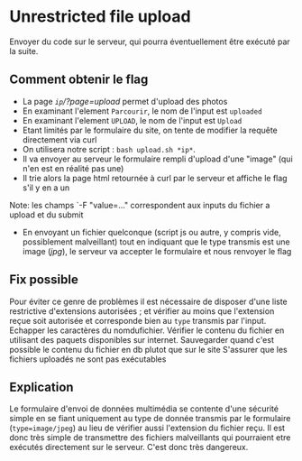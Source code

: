 # Unrestricted file upload
Envoyer du code sur le serveur, qui pourra éventuellement être exécuté par la suite.

## Comment obtenir le flag
* La page *`ip`/?page=upload* permet d'upload des photos
* En examinant l'element `Parcourir`, le nom de l'input est `uploaded`
* En examinant l'element `UPLOAD`, le nom de l'input est `Upload`
* Etant limités par le formulaire du site, on tente de modifier la requête directement via curl
* On utilisera notre script : `bash upload.sh *ip*`.
* Il va envoyer au serveur le formulaire rempli d'upload d'une "image" (qui n'en est en réalité pas une)
* Il trie alors la page html retournée à curl par le serveur et affiche le flag s'il y en a un

Note: les champs `-F "value=..." correspondent aux inputs du fichier a upload et du submit

* En envoyant un fichier quelconque (script js ou autre, y compris vide, possiblement malveillant) tout en indiquant que le type transmis est une image (*jpg*), le serveur va accepter le formulaire et nous renvoyer le flag

## Fix possible
Pour éviter ce genre de problèmes il est nécessaire de disposer d'une liste restrictive d'extensions autorisées ; et vérifier au moins que l'extension reçue soit autorisée et corresponde bien au `type` transmis par l'input.
Echapper les caractères du nomdufichier.
Vérifier le contenu du fichier en utilisant des paquets disponibles sur internet.
Sauvegarder quand c'est possible le contenu du fichier en db plutot que sur le site
S'assurer que les fichiers uploadés ne sont pas exécutables

## Explication
Le formulaire d'envoi de données multimédia se contente d'une sécurité simple en se fiant uniquement au type de donnée transmis par le formulaire (`type=image/jpeg`) au lieu de vérifier aussi l'extension du fichier reçu.
Il est donc très simple de transmettre des fichiers malveillants qui pourraient etre exécutés directement sur le serveur. C'est donc très dangereux.
